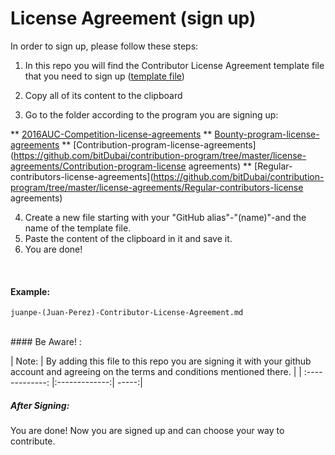 # License Agreement (sign up)

In order to sign up, please follow these steps:

1. In this repo you will find the Contributor License Agreement template file that you need to sign up 
([template file](https://github.com/bitDubai/contribution-program/blob/master/license-agreements/Contributor-License-Agreement.md))

2. Copy all of its content to the clipboard 
3. Go to the folder according to the program you are signing up:

** [2016AUC-Competition-license-agreements](https://github.com/bitDubai/contribution-program/tree/master/license-agreements/2016AUC-license-agreements)
** [Bounty-program-license-agreements](https://github.com/bitDubai/contribution-program/tree/master/license-agreements/Bounty-program-license-agreements)
** [Contribution-program-license-agreements](https://github.com/bitDubai/contribution-program/tree/master/license-agreements/Contribution-program-license agreements)
** [Regular-contributors-license-agreements](https://github.com/bitDubai/contribution-program/tree/master/license-agreements/Regular-contributors-license agreements)

4. Create a new file starting with your "GitHub alias"-"(name)"-and the name of the template file.
5. Paste the content of the clipboard in it and save it.
6. You are done!
<br>

#### Example: 

```shell
juanpe-(Juan-Perez)-Contributor-License-Agreement.md
```

<br>
#### Be Aware! : 

| Note:        | By adding this file to this repo you are signing it with your github account and agreeing on the terms and conditions mentioned there.            | 
| :-------------: |:-------------:| -----:|
<br>
##### After Signing: 

You are done! Now you are signed up and can choose your way to contribute.
